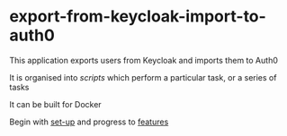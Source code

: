 # export-from-keycloak-import-to-auth0

This application exports users from Keycloak and imports them to Auth0

It is organised into _scripts_ which perform a particular task, or a series of tasks

It can be built for Docker

Begin with [set-up](docs/application-set-up.md) and progress to [features](docs/application-features.md)
